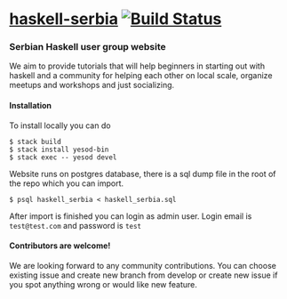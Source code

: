 # [haskell-serbia](http://haskell-serbia.com) [![Build Status](https://travis-ci.org/haskell-serbia/haskell-serbia.svg?branch=master)](https://travis-ci.org/haskell-serbia/haskell-serbia)


### Serbian Haskell user group website
We aim to provide  tutorials that will help beginners in starting out with haskell and a community for helping each other on local scale, organize meetups and workshops and just socializing.

#### Installation

To install locally you can do 
```
$ stack build
$ stack install yesod-bin
$ stack exec -- yesod devel
```
Website runs on postgres database, there is a sql dump file in the root of the repo which you can import.
```
$ psql haskell_serbia < haskell_serbia.sql 
```
After import is finished you can login as admin user. Login email is `test@test.com` and password is `test`
#### Contributors are welcome!
We are looking forward to any community contributions. You can choose existing issue and create new branch from develop or create new issue if you spot anything wrong or would like new feature. 

